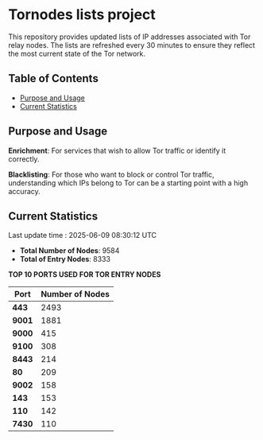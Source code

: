 # Tornodes lists project

This repository provides updated lists of IP addresses associated with Tor relay nodes. The lists are refreshed every 30 minutes to ensure they reflect the most current state of the Tor network.

## Table of Contents

- [Purpose and Usage](#purpose-and-usage)
- [Current Statistics](#current-statistics)


## Purpose and Usage

**Enrichment**: For services that wish to allow Tor traffic or identify it correctly.

**Blacklisting**: For those who want to block or control Tor traffic, understanding which IPs belong to Tor can be a starting point with a high accuracy.

## Current Statistics

Last update time : 2025-06-09 08:30:12 UTC

- **Total Number of Nodes**: 9584
- **Total of Entry Nodes**: 8333

**TOP 10 PORTS USED FOR TOR ENTRY NODES**

| **Port** | **Number of Nodes** |
|------|-----------------|
| **443**   | 2493  |
| **9001**   | 1881  |
| **9000**   | 415  |
| **9100**   | 308  |
| **8443**   | 214  |
| **80**   | 209  |
| **9002**   | 158  |
| **143**   | 153  |
| **110**   | 142  |
| **7430**   | 110  |

